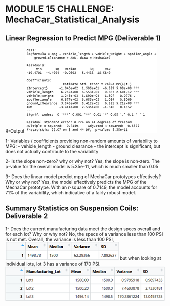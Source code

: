 # MODULE 15 CHALLENGE: MechaCar_Statistical_Analysis

## Linear Regression to Predict MPG (Deliverable 1)
R-Output
![Deliverable 1 Output](/Resources/Deliverable1.png)

1- Variables / coefficients providing non-random amounts of variability to MPG: 
    - vehicle_length
    - ground clearance
    - the intercept is significant, but does not actually contribute to the variability

2- Is the slope non-zero? why or why not? 
    Yes, the slope is non-zero. The p-value for the overall model is 5.35e-11, which is much smaller than 0.05

3- Does the linear model predict mpg of MechaCar prototypes effectively? Why or why not?
    Yes, the model effectively predicts the MPG of the MechaCar prototype. With an r-square of 0.7149, the model accounts for 71% of the variability, which indicative of a fairly robust model.

## Summary Statistics on Suspension Coils: Deliverable 2
1- Does the current manufacturing data meet the design specs overall and for each lot? Why or why not?
No, the specs of a variance less than 100 PSI is not met. Overall, the variance is less than 100 PSI, 
![Total_Summary](/Resources/D2-Total_summary.png)
but when looking at individual lots, lot 3 has a variance of 170 PSI.
![Lot_summary](/Resources/D2-Lot_summary.png)